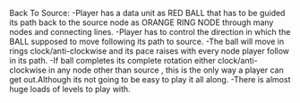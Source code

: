 Back To Source:
-Player has a data unit as RED BALL that has to be guided its path back to the source node as ORANGE RING NODE through many nodes and connecting lines.
-Player has to control the direction in which the BALL supposed to move following its path to source.
-The ball will move in rings clock/anti-clockwise and its pace raises with every node player follow in its path.
-If ball completes its complete rotation either clock/anti-clockwise in any node other than source ,
this is the only way a player can get out.Although its not going to be easy to play it all along.
-There is almost huge loads of levels to play with.